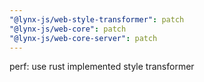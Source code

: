 ```yaml
---
"@lynx-js/web-style-transformer": patch
"@lynx-js/web-core": patch
"@lynx-js/web-core-server": patch
---
```


perf: use rust implemented style transformer
